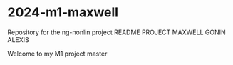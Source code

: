 # 2024-m1-maxwell
Repository for the ng-nonlin project
README PROJECT MAXWELL GONIN ALEXIS

Welcome to my M1 project master 
